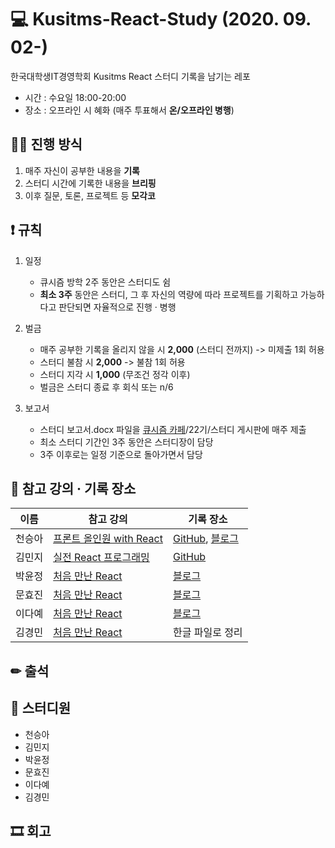 # 💻 Kusitms-React-Study (2020. 09. 02-)

한국대학생IT경영학회 Kusitms React 스터디 기록을 남기는 레포

* 시간 : 수요일 18:00-20:00
* 장소 : 오프라인 시 혜화 (매주 투표해서 **온/오프라인 병행**) 

 
## 🏃‍♀️ 진행 방식

1. 매주 자신이 공부한 내용을 **기록**
2. 스터디 시간에 기록한 내용을 **브리핑**
3. 이후 질문, 토론, 프로젝트 등 **모각코**


## ❗ 규칙

1. 일정
   * 큐시즘 방학 2주 동안은 스터디도 쉼
   * **최소 3주** 동안은 스터디, 그 후 자신의 역량에 따라 프로젝트를 기획하고 가능하다고 판단되면 자율적으로 진행 · 병행
  
2. 벌금
   * 매주 공부한 기록을 올리지 않을 시 **2,000** (스터디 전까지) -> 미제출 1회 허용
   * 스터디 불참 시 **2,000** -> 불참 1회 허용
   * 스터디 지각 시 **1,000** (무조건 정각 이후)
   * 벌금은 스터디 종료 후 회식 또는 n/6
   
3. 보고서
   * 스터디 보고서.docx 파일을 [큐시즘 카페](https://cafe.naver.com/kusitms)/22기/스터디 게시판에 매주 제출
   * 최소 스터디 기간인 3주 동안은 스터디장이 담당
   * 3주 이후로는 일정 기준으로 돌아가면서 담당
   

## 📝 참고 강의 · 기록 장소

| 이름 | 참고 강의 | 기록 장소 |
| --- | --- | --- |
| 천승아 | [프론트 올인원 with React](https://github.com/mnxmnz/JS_studying/tree/master/basics) | [GitHub](https://github.com/1000peach/React-Study), [블로그](https://cbw1030.tistory.com/category/Programming/React.js) |
| 김민지 | [실전 React 프로그래밍](https://www.inflearn.com/course/실전-리액트-프로그래밍) | [GitHub](https://github.com/mnxmnz/TIL) |
| 박윤정 | [처음 만난 React](https://edu.goorm.io/lecture/12976/%EC%B2%98%EC%9D%8C-%EB%A7%8C%EB%82%9C-react-%EB%A6%AC%EC%95%A1%ED%8A%B8) | [블로그](https://parkyunjung.tistory.com/) |
| 문효진 | [처음 만난 React](https://edu.goorm.io/lecture/12976/%EC%B2%98%EC%9D%8C-%EB%A7%8C%EB%82%9C-react-%EB%A6%AC%EC%95%A1%ED%8A%B8) | [블로그](https://devvjin.tistory.com/) |
| 이다예 | [처음 만난 React](https://edu.goorm.io/lecture/12976/%EC%B2%98%EC%9D%8C-%EB%A7%8C%EB%82%9C-react-%EB%A6%AC%EC%95%A1%ED%8A%B8) | [블로그](https://yeyeah.tistory.com/category/Programming/React.js) |
| 김경민 | [처음 만난 React](https://edu.goorm.io/lecture/12976/%EC%B2%98%EC%9D%8C-%EB%A7%8C%EB%82%9C-react-%EB%A6%AC%EC%95%A1%ED%8A%B8) | 한글 파일로 정리 |

## ✏ 출석

## 👩 스터디원

* 천승아
* 김민지
* 박윤정
* 문효진
* 이다예
* 김경민


## 🎞 회고
